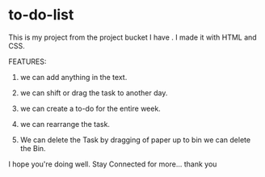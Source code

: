 # to-do-list
This is my project from the project bucket I have . I made it with HTML and CSS.

FEATURES:

1. we can add anything in the text.

2. we can shift or drag the task to another day.

3. we can create a to-do for the entire week.

4. we can rearrange the task.

5. We can delete the Task by dragging of paper up to bin we can delete the Bin.

I hope you're doing well.
Stay Connected for more...
thank you 
